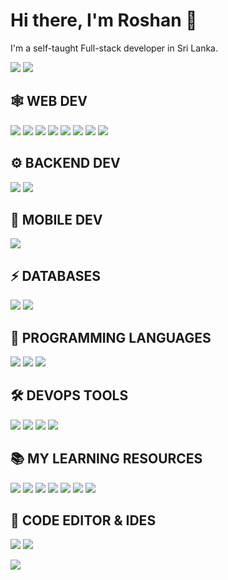 # Hi there, I'm Roshan 👋
I'm a self-taught Full-stack developer in Sri Lanka.

[<img src="https://img.shields.io/badge/Facebook-1877F2?style=for-the-badge&logo=facebook&logoColor=white"/>](https://www.facebook.com/Roshan.gamage.BG/) [<img src="https://img.shields.io/badge/Instagram-E4405F?style=for-the-badge&logo=instagram&logoColor=white"/>](https://www.instagram.com/roshangamage01/)

## 🕸️ WEB DEV
<img src="https://img.shields.io/badge/HTML5-E34F26?style=for-the-badge&logo=html5&logoColor=white"/> <img src="https://img.shields.io/badge/CSS3-1572B6?style=for-the-badge&logo=css3&logoColor=white"/> <img src="https://img.shields.io/badge/JavaScript-323330?style=for-the-badge&logo=javascript&logoColor=F7DF1E"/> <img src="https://img.shields.io/badge/React-20232A?style=for-the-badge&logo=react&logoColor=61DAFB"/> <img src="https://img.shields.io/badge/Vue.js-35495E?style=for-the-badge&logo=vuedotjs&logoColor=4FC08D" /> <img src="https://img.shields.io/badge/Sass-CC6699?style=for-the-badge&logo=sass&logoColor=white"/> <img src="https://img.shields.io/badge/Tailwind_CSS-38B2AC?style=for-the-badge&logo=tailwind-css&logoColor=white"/> <img src="https://img.shields.io/badge/Bootstrap-563D7C?style=for-the-badge&logo=bootstrap&logoColor=white"/>

## ⚙️ BACKEND DEV

<img src="https://img.shields.io/badge/Express.js-000000?style=for-the-badge&logo=express&logoColor=white"/> <img src="https://img.shields.io/badge/Node.js-339933?style=for-the-badge&logo=nodedotjs&logoColor=white">

## 📱 MOBILE DEV
<img src="https://img.shields.io/badge/React_Native-20232A?style=for-the-badge&logo=react&logoColor=61DAFB"/>

## ⚡ DATABASES

<img src="https://img.shields.io/badge/MongoDB-4EA94B?style=for-the-badge&logo=mongodb&logoColor=white"/> <img src="https://img.shields.io/badge/MySQL-005C84?style=for-the-badge&logo=mysql&logoColor=white"/>

## 🎯 PROGRAMMING LANGUAGES

<img src="https://img.shields.io/badge/JavaScript-323330?style=for-the-badge&logo=javascript&logoColor=F7DF1E"/> <img src="https://img.shields.io/badge/Python-FFD43B?style=for-the-badge&logo=python&logoColor=blue"/> <img src="https://img.shields.io/badge/java-%23ED8B00.svg?style=for-the-badge&logo=java&logoColor=white"/>

## 🛠️ DEVOPS TOOLS

<img src="https://img.shields.io/badge/GIT-E44C30?style=for-the-badge&logo=git&logoColor=white"/> <img src="https://img.shields.io/badge/GitHub-100000?style=for-the-badge&logo=github&logoColor=white"/> <img src="https://img.shields.io/badge/npm-CB3837?style=for-the-badge&logo=npm&logoColor=white"/> <img src="https://img.shields.io/badge/Postman-FF6C37?style=for-the-badge&logo=Postman&logoColor=white"/>

## :books: MY LEARNING RESOURCES

<img src="https://img.shields.io/badge/GitHub-100000?style=for-the-badge&logo=github&logoColor=white"/> <img src="https://img.shields.io/badge/google-4285F4?style=for-the-badge&logo=google&logoColor=white"/> <img src="https://img.shields.io/badge/-Stackoverflow-FE7A16?style=for-the-badge&logo=stack-overflow&logoColor=white"/> <img src="https://img.shields.io/badge/Medium-12100E?style=for-the-badge&logo=medium&logoColor=white"/> <img src="https://img.shields.io/badge/YouTube-%23FF0000.svg?style=for-the-badge&logo=YouTube&logoColor=white"/> <img src="https://img.shields.io/badge/Freecodecamp-%23123.svg?&style=for-the-badge&logo=freecodecamp&logoColor=green"/> <img src="https://img.shields.io/badge/MDN_Web_Docs-black?style=for-the-badge&logo=mdnwebdocs&logoColor=white"/>

## 📄 CODE EDITOR & IDES

<img src="https://img.shields.io/badge/Visual%20Studio%20Code-0078d7.svg?style=for-the-badge&logo=visual-studio-code&logoColor=white"/> <img src="https://img.shields.io/badge/IntelliJ_IDEA-000000.svg?style=for-the-badge&logo=intellij-idea&logoColor=white"/> 

<img src="https://activity-graph.herokuapp.com/graph?username=RoshanGamage01&theme=dark"/>

